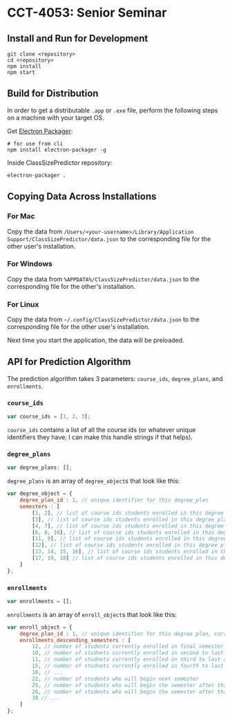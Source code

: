 # CCT-4053: Senior Seminar

## Install and Run for Development

```
git clone <repository>
cd <repository>
npm install
npm start
```

## Build for Distribution

In order to get a distributable `.app` or `.exe` file, perform the following steps on a machine with your target OS.

Get [Electron Packager](https://www.npmjs.com/package/electron-packager):
``` 
# for use from cli 
npm install electron-packager -g
```

Inside ClassSizePredictor repository:
```
electron-packager .
```

## Copying Data Across Installations

### For Mac

Copy the data from `/Users/<your-username>/Library/Application Support/ClassSizePredictor/data.json` to the corresponding file for the other user's installation.

### For Windows

Copy the data from `%APPDATA%/ClassSizePredictor/data.json` to the corresponding file for the other's installation.

### For Linux

Copy the data from `~/.config/ClassSizePredictor/data.json` to the corresponding file for the other user's installation.

Next time you start the application, the data will be preloaded.

## API for Prediction Algorithm

The prediction algorithm takes 3 parameters: `course_ids`, `degree_plans`, and `enrollments`.

### `course_ids`

```js
var course_ids = [1, 2, 3];
```

`course_ids` contains a list of all the course ids (or whatever unique identifiers they have; I can make this handle strings if that helps).

### `degree_plans`

```js
var degree_plans: [];
```

`degree_plans` is an array of `degree_object`s that look like this:

```js
var degree_object = {
    degree_plan_id : 1, // unique identifier for this degree_plan
    semesters : [
        [1, 2], // list of course ids students enrolled in this degree plan will take their 1st semester
        [3], // list of course ids students enrolled in this degree plan will take their 2nd semester
        [4, 7], // list of course ids students enrolled in this degree plan will take their 3rd semester
        [6, 8, 10], // list of course ids students enrolled in this degree plan will take their 4th semester
        [11, 9], // list of course ids students enrolled in this degree plan will take their 5th semester
        [12], // list of course ids students enrolled in this degree plan will take their 6th semester
        [13, 14, 15, 16], // list of course ids students enrolled in this degree plan will take their 7th semester
        [17, 19, 18] // list of course ids students enrolled in this degree plan will take their 8th semester
    ]
};
```

### `enrollments`

```js
var enrollments = [];
```

`enrollments` is an array of `enroll_object`s that look like this:

```js
var enroll_object = {
    degree_plan_id : 1, // unique identifier for this degree plan, corresponds to same from degree_object above
    enrollments_descending_semesters : [
        12, // number of students currently enrolled in final semester
        10, // number of studnets currently enrolled in second to last semester
        11, // number of studnets currently enrolled in third to last semester
        15, // number of studnets currently enrolled in fourth to last semester
        18, // ...
        22, // number of students who will begin next semester
        25, // number of students who will begin the semester after that
        26, // number of students who will begin the semester after that
        30 // ...
    ]
};
```

